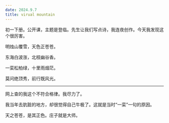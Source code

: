 ```yaml
---
date: 2024.9.7
title: virual mountain
---
```


初一下册。公开课，主题是登临。先生让我们写点诗，我连夜创作。今天我发现这个很厉害。

明烛山覆雪，天色正苍苍。

东海白波涨，北枝幽谷香。

一栾松柏绿，十里雨烟茫。

莫问绝顶秀，前行既风光。

---

网上查的我这个不符合格律。我尽力了。

我当年去肮脏的地方，却很觉得自己牛极了。这就是当时“一栾”一句的原因。

天之苍苍，是其正色。庄子就是大师。
<!--stackedit_data:
eyJoaXN0b3J5IjpbLTgwNTcwNjA0OSwtMTYxMDAzMDczMSwtMz
M4NzUyNTg3XX0=
-->